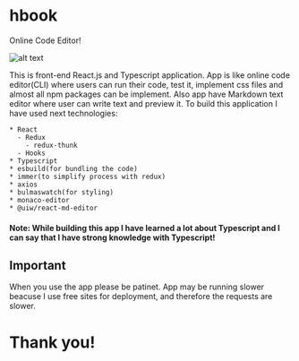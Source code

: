 # hbook
Online Code Editor!

![alt text](https://i.ibb.co/QfBJ5N5/hbook.png)

This is front-end React.js and Typescript application. App is like online code editor(CLI) where users can run their code, test it, implement css files and almost all npm 
packages can be implement. Also app have Markdown text editor where user can write text and preview it.
To build this application I have used next technologies:

    * React
      - Redux
        - redux-thunk
      - Hooks
    * Typescript
    * esbuild(for bundling the code)
    * immer(to simplify process with redux)
    * axios
    * bulmaswatch(for styling)
    * monaco-editor
    * @uiw/react-md-editor
    
#### Note: While building this app I have learned a lot about Typescript and I can say that I have strong knowledge with Typescript!

## Important
  When you use the app please be patinet. App may be running slower beacuse I use free sites for deployment, and therefore the requests are slower.
  
# Thank you!

